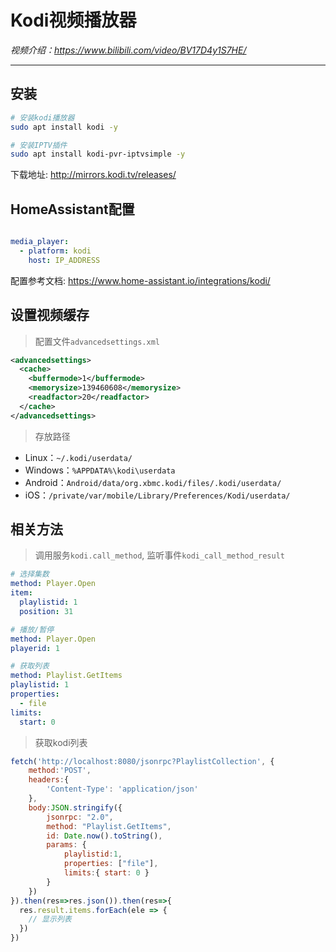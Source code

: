 # Kodi视频播放器

*视频介绍：https://www.bilibili.com/video/BV17D4y1S7HE/*

---

## 安装

```bash
# 安装kodi播放器
sudo apt install kodi -y

# 安装IPTV插件
sudo apt install kodi-pvr-iptvsimple -y
```
下载地址: http://mirrors.kodi.tv/releases/

## HomeAssistant配置

```yaml

media_player:
  - platform: kodi
    host: IP_ADDRESS
```

配置参考文档: https://www.home-assistant.io/integrations/kodi/


## 设置视频缓存

> 配置文件`advancedsettings.xml`
```xml
<advancedsettings>
  <cache>
    <buffermode>1</buffermode>
    <memorysize>139460608</memorysize>
    <readfactor>20</readfactor>
  </cache>
</advancedsettings>
```
> 存放路径
- Linux：`~/.kodi/userdata/`
- Windows：`%APPDATA%\kodi\userdata`
- Android：`Android/data/org.xbmc.kodi/files/.kodi/userdata/`
- iOS：`/private/var/mobile/Library/Preferences/Kodi/userdata/`

## 相关方法

> 调用服务`kodi.call_method`, 监听事件`kodi_call_method_result`
```yaml
# 选择集数
method: Player.Open
item:
  playlistid: 1
  position: 31

# 播放/暂停
method: Player.Open
playerid: 1

# 获取列表
method: Playlist.GetItems
playlistid: 1
properties:
  - file
limits:
  start: 0
```

> 获取kodi列表
```js
fetch('http://localhost:8080/jsonrpc?PlaylistCollection', {
    method:'POST',
    headers:{
        'Content-Type': 'application/json'
    },
    body:JSON.stringify({
        jsonrpc: "2.0",
        method: "Playlist.GetItems",
        id: Date.now().toString(),
        params: {
            playlistid:1,
            properties: ["file"],
            limits:{ start: 0 }
        }
    })
}).then(res=>res.json()).then(res=>{
  res.result.items.forEach(ele => {
    // 显示列表
  })
})
```